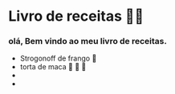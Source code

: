 # Livro de receitas :man_cook:



### olá, Bem vindo ao meu livro de receitas.

- Strogonoff de frango :chicken:
- torta de maca :apple: :green_apple: :cake:
- 
- 